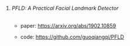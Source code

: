 
1. ######  PFLD: A Practical Facial Landmark Detector

   - paper: https://arxiv.org/abs/1902.10859

   - code: https://github.com/guoqiangqi/PFLD
